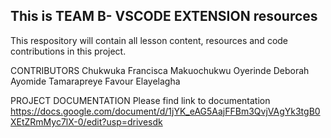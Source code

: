 ## This is TEAM B- VSCODE EXTENSION resources

This respository will contain all lesson content, resources and code contributions in this project.

CONTRIBUTORS 
Chukwuka Francisca Makuochukwu
Oyerinde Deborah Ayomide
Tamarapreye Favour Elayelagha

PROJECT DOCUMENTATION
Please find link to documentation https://docs.google.com/document/d/1jYK_eAG5AajFFBm3QvjVAgYk3tgB0XEtZRmMyc7lX-0/edit?usp=drivesdk
